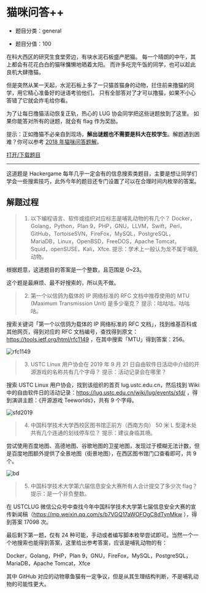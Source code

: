 # 猫咪问答++

- 题目分类：general

- 题目分值：100

在科大西区的研究生食堂旁边，有块水泥石板盛产肥猫。 每一个晴朗的中午，其上都会有花花白白的猫咪慵懒地晒着太阳。 而许多吃完午饭的同学，也可以趁此良机大肆撸猫。

但是突然从某一天起，水泥石板上多了一只猫首猫身的动物，拦住前来撸猫的同学，用它精心准备好的谜语考验他们。 只有全部答对了才可以撸猫，如果不小心答错了它就会炸毛给你看。

为了让每日撸猫活动恢复正轨，热心的 LUG 协会同学把这些谜题放到了这里。 如果你能答对所有的谜题，就会有 flag 作为奖励。

提示：正如撸猫不必亲自到现场，**解出谜题也不需要是科大在校学生**。解题遇到困难？你可以参考 [2018 年猫咪问答题解](https://github.com/ustclug/hackergame2018-writeups/blob/master/official/ustcquiz/README.md)。

[打开/下载题目](http://202.38.93.111:10001/?token={token})

---

这道题是 Hackergame 每年几乎一定会有的信息搜索类题目，主要是想让同学们学会一些搜索技巧，此外今年的题目还专门设置了可以在合理时间内枚举的答案。

## 解题过程

> 1. 以下编程语言、软件或组织对应标志是哺乳动物的有几个？
Docker，Golang，Python，Plan 9，PHP，GNU，LLVM，Swift，Perl，GitHub，TortoiseSVN，FireFox，MySQL，PostgreSQL，MariaDB，Linux，OpenBSD，FreeDOS，Apache Tomcat，Squid，openSUSE，Kali，Xfce.
提示：学术上一般认为龙不属于哺乳动物。

根据题意，这道题目的答案是一个整数，且范围是 0~23。

这个题是最麻烦、最不好搜索的，所以先不做。

> 2. 第一个以信鸽为载体的 IP 网络标准的 RFC 文档中推荐使用的 MTU (Maximum Transmission Unit) 是多少毫克？
提示：咕咕咕，咕咕咕。

搜索关键词「第一个以信鸽为载体的 IP 网络标准的 RFC 文档」，找到维基百科或其他网页，得到对应的 RFC 文档编号，查找得到原文：https://tools.ietf.org/html/rfc1149 ，在其中搜索「MTU」得到答案：256。

![rfc1149](images/rfc1149.png)

> 3. USTC Linux 用户协会在 2019 年 9 月 21 日自由软件日活动中介绍的开源游戏的名称共有几个字母？
提示：活动记录会在哪里？

搜索 USTC Linux 用户协会，找到该组织的首页 lug.ustc.edu.cn，然后找到 Wiki 中的自由软件日的活动记录：https://lug.ustc.edu.cn/wiki/lug/events/sfd/ ，得到演讲主题：《开源游戏 Teeworlds》，共有 9 个字母。

![sfd2019](images/sfd2019.png)

> 4. 中国科学技术大学西校区图书馆正前方（西南方向） 50 米 L 型灌木处共有几个连通的划线停车位？
提示：建议身临其境。

尝试使用百度地图、高德地图、谷歌地图的卫星地图，发现过于模糊无法计数，但是百度地图额外提供了全景地图（街景地图），在西区图书馆门口查看即可，共 9 个。

![bd](images/bd.png)

> 5. 中国科学技术大学第六届信息安全大赛所有人合计提交了多少次 flag？
提示：是一个非负整数。

在 USTCLUG 微信公众号中查找今年中国科学技术大学第七届信息安全大赛的宣传新闻稿（https://mp.weixin.qq.com/s/b7VGQ17aWOFOgC8dTynMkw ），得到答案 17098 次。

最后剩下第一题，仅有 24 种可能，手动或者编写脚本枚举尝试即可。当然一个一个地搜索也能得到答案，这里给出参考答案，应该是哺乳动物的有：

Docker，Golang，PHP，Plan 9，GNU，FireFox，MySQL，PostgreSQL，MariaDB，Apache Tomcat，Xfce

其中 GitHub 对应的动物章鱼猫有一定争议，但是从其生理结构判断，不是哺乳动物的可能性更大。


